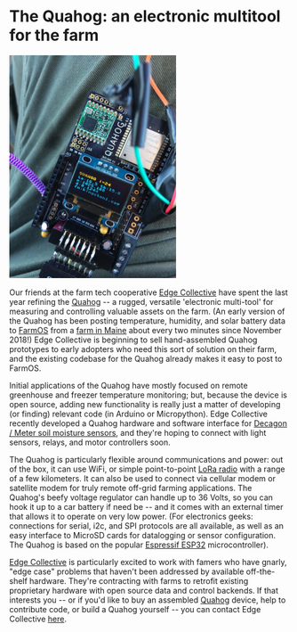 # The Quahog: an electronic multitool for the farm

<img src="./IMG_0180.JPG" width = 300>

Our friends at the farm tech cooperative [Edge Collective]() have spent the last year refining the [Quahog]() -- a rugged, versatile 'electronic multi-tool' for measuring and controlling valuable assets on the farm.  (An early version of the Quahog has been posting temperature, humidity, and solar battery data to [FarmOS]() from a [farm in Maine]()  about every two minutes since November 2018!) Edge Collective is beginning to sell hand-assembled Quahog prototypes to early adopters who need this sort of solution on their farm, and the existing codebase for the Quahog already makes it easy to post to FarmOS.

Initial applications of the Quahog have mostly focused on remote greenhouse and freezer temperature monitoring; but, because the device is open source, adding new functionality is really just a matter of developing (or finding) relevant code (in Arduino or Micropython). Edge Collective recently developed a Quahog hardware and software interface for [Decagon / Meter soil moisture sensors](), and they're hoping to connect with light sensors, relays, and motor controllers soon. 

The Quahog is particularly flexible around communications and power: out of the box, it can use WiFi, or simple point-to-point [LoRa radio]() with a range of a few kilometers. It can also be used to connect via cellular modem or satellite modem for truly remote off-grid farming applications.  The Quahog's beefy voltage regulator can handle up to 36 Volts, so you can hook it up to a car battery if need be -- and it comes with an external timer that allows it to operate on very low power.  (For electronics geeks:  connections for serial, i2c, and SPI protocols are all available, as well as an easy interface to MicroSD cards for datalogging or sensor configuration.  The Quahog is based on the popular [Espressif ESP32]() microcontroller).

[Edge Collective]() is particularly excited to work with famers who have gnarly, "edge case" problems that haven't been addressed by available off-the-shelf hardware. They're contracting with farms to retrofit existing proprietary hardware with open source data and control backends.  If that interests you -- or if you'd like to buy an assembled [Quahog]() device, help to contribute code, or build a Quahog yourself -- you can contact Edge Collective [here]().